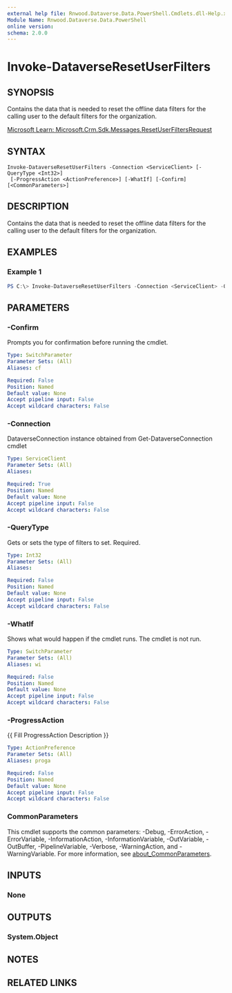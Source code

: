 ```yaml
---
external help file: Rnwood.Dataverse.Data.PowerShell.Cmdlets.dll-Help.xml
Module Name: Rnwood.Dataverse.Data.PowerShell
online version:
schema: 2.0.0
---
```


# Invoke-DataverseResetUserFilters

## SYNOPSIS
Contains the data that is needed to reset the offline data filters for the calling user to the default filters for the organization.

[Microsoft Learn: Microsoft.Crm.Sdk.Messages.ResetUserFiltersRequest](https://learn.microsoft.com/dotnet/api/Microsoft.Crm.Sdk.Messages.ResetUserFiltersRequest)

## SYNTAX

```
Invoke-DataverseResetUserFilters -Connection <ServiceClient> [-QueryType <Int32>]
 [-ProgressAction <ActionPreference>] [-WhatIf] [-Confirm] [<CommonParameters>]
```

## DESCRIPTION
Contains the data that is needed to reset the offline data filters for the calling user to the default filters for the organization.

## EXAMPLES

### Example 1
```powershell
PS C:\> Invoke-DataverseResetUserFilters -Connection <ServiceClient> -QueryType <Int32>
```

## PARAMETERS

### -Confirm
Prompts you for confirmation before running the cmdlet.

```yaml
Type: SwitchParameter
Parameter Sets: (All)
Aliases: cf

Required: False
Position: Named
Default value: None
Accept pipeline input: False
Accept wildcard characters: False
```

### -Connection
DataverseConnection instance obtained from Get-DataverseConnection cmdlet

```yaml
Type: ServiceClient
Parameter Sets: (All)
Aliases:

Required: True
Position: Named
Default value: None
Accept pipeline input: False
Accept wildcard characters: False
```

### -QueryType
Gets or sets the type of filters to set. Required.

```yaml
Type: Int32
Parameter Sets: (All)
Aliases:

Required: False
Position: Named
Default value: None
Accept pipeline input: False
Accept wildcard characters: False
```

### -WhatIf
Shows what would happen if the cmdlet runs. The cmdlet is not run.

```yaml
Type: SwitchParameter
Parameter Sets: (All)
Aliases: wi

Required: False
Position: Named
Default value: None
Accept pipeline input: False
Accept wildcard characters: False
```

### -ProgressAction
{{ Fill ProgressAction Description }}

```yaml
Type: ActionPreference
Parameter Sets: (All)
Aliases: proga

Required: False
Position: Named
Default value: None
Accept pipeline input: False
Accept wildcard characters: False
```

### CommonParameters
This cmdlet supports the common parameters: -Debug, -ErrorAction, -ErrorVariable, -InformationAction, -InformationVariable, -OutVariable, -OutBuffer, -PipelineVariable, -Verbose, -WarningAction, and -WarningVariable. For more information, see [about_CommonParameters](http://go.microsoft.com/fwlink/?LinkID=113216).

## INPUTS

### None
## OUTPUTS

### System.Object
## NOTES

## RELATED LINKS

